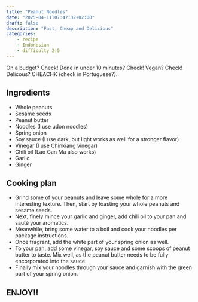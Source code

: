 ```yaml
---
title: "Peanut Noodles" 
date: "2025-04-11T07:47:32+02:00"
draft: false
description: "Fast, Cheap and Delicious"
categories: 
    - recipe
    - Indonesian
    - difficulty 2|5
---
```


On a budget? Check! Done in under 10 minutes? Check! Vegan? Check! Delicous? CHEACHK (check in Portuguese?). 

## Ingredients
- Whole peanuts
- Sesame seeds
- Peanut butter
- Noodles (I use udon noodles)
- Spring onion
- Soy sauce (I use dark, but light works as well for a stronger flavor)
- Vinegar (I use Chinkiang vinegar)
- Chili oil (Lao Gan Ma also works)
- Garlic
- Ginger

## Cooking plan
- Grind some of your peanuts and leave some whole for a more interesting texture. Then, start by toasting your whole peanuts and sesame seeds. 
- Next, finely mince your garlic and ginger, add chili oil to your pan and sauté your aromatics. 
- Meanwhile, bring some water to a boil and cook your noodles per package instructions. 
- Once fragrant, add the white part of your spring onion as well. 
- To your pan, add some vinegar, soy sauce and some scoops of peanut butter to taste. Mix well, as the peanut butter needs to be fully encorporated into the sauce. 
- Finally mix your noodles through your sauce and garnish with the green part of your spring onion. 

## ENJOY!!

